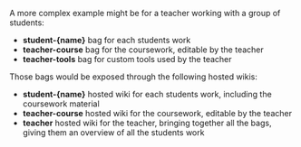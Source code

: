 A more complex example might be for a teacher working with a group of students:

- **student-{name}** bag for each students work
- **teacher-course** bag for the coursework, editable by the teacher
- **teacher-tools** bag for custom tools used by the teacher

Those bags would be exposed through the following hosted wikis:

- **student-{name}** hosted wiki for each students work, including the coursework material
- **teacher-course** hosted wiki for the coursework, editable by the teacher
- **teacher** hosted wiki for the teacher, bringing together all the bags, giving them an overview of all the students work
